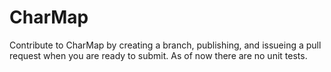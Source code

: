 # CharMap
Contribute to CharMap by creating a branch, publishing, and 
issueing a pull request when you are ready to submit. As of now
there are no unit tests. 